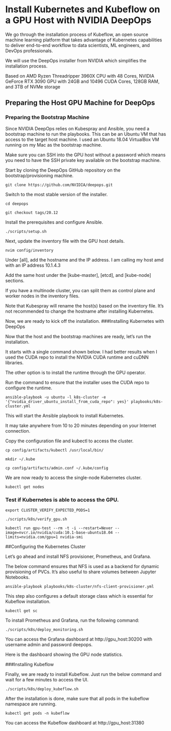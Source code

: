 # Install Kubernetes and Kubeflow on a GPU Host with NVIDIA DeepOps


We go through the installation process of Kubeflow, an open source machine learning platform that takes advantage of Kubernetes capabilities to deliver end-to-end workflow to data scientists, ML engineers, and DevOps professionals. 

We will use the DeepOps installer from NVIDIA which simplifies the installation process.
 
Based on AMD Ryzen Threadripper 3960X CPU with 48 Cores, NVIDIA GeForce RTX 3090 GPU with 24GB and 10496 CUDA Cores, 128GB RAM, and 3TB of NVMe storage
  
## Preparing the Host GPU Machine for DeepOps
  
  
###  Preparing the Bootstrap Machine

Since NVIDIA DeepOps relies on Kubespray and Ansible, you need a bootstrap machine to run the playbooks. This can be an Ubuntu VM that has access to the target host machine. I used an Ubuntu 18.04 VirtualBox VM running on my Mac as the bootstrap machine.

Make sure you can SSH into the GPU host without a password which means you need to have the SSH private key available on the bootstrap machine.

Start by cloning the DeepOps GitHub repository on the bootstrap/provisioning machine.
	
```git clone https://github.com/NVIDIA/deepops.git```

Switch to the most stable version of the installer.

```cd deepops```

```git checkout tags/20.12```
	

Install the prerequisites and configure Ansible.
	
```./scripts/setup.sh```

Next, update the inventory file with the GPU host details.

```nvim config/inventory```
	

Under [all], add the hostname and the IP address. I am calling my host amd with an IP address 10.1.4.3

Add the same host under the [kube-master], [etcd], and [kube-node] sections.

If you have a multinode cluster, you can split them as control plane and worker nodes in the inventory files. 

Note that Kubespray will rename the host(s) based on the inventory file. It’s not recommended to change the hostname after installing Kubernetes.

Now, we are ready to kick off the installation.
###Installing Kubernetes with DeepOps

Now that the host and the bootstrap machines are ready, let’s run the installation.

It starts with a single command shown below. I had better results when I used the CUDA repo to install the NVIDIA CUDA runtime and cuDNN libraries. 

The other option is to install the runtime through the GPU operator.

Run the command to ensure that the installer uses the CUDA repo to configure the runtime.

```ansible-playbook -u ubuntu -l k8s-cluster -e '{"nvidia_driver_ubuntu_install_from_cuda_repo": yes}' playbooks/k8s-cluster.yml```

This will start the Ansible playbook to install Kubernetes. 

It may take anywhere from 10 to 20 minutes depending on your Internet connection.

Copy the configuration file and kubectl to access the cluster.

```cp config/artifacts/kubectl /usr/local/bin/```

```mkdir ~/.kube```

```cp config/artifacts/admin.conf ~/.kube/config```

	

We are now ready to access the single-node Kubernetes cluster.
	
```kubectl get nodes```

### Test if Kubernetes is able to access the GPU.
```export CLUSTER_VERIFY_EXPECTED_PODS=1```

```./scripts/k8s/verify_gpu.sh ```

	
```kubectl run gpu-test --rm -t -i --restart=Never --image=nvcr.io/nvidia/cuda:10.1-base-ubuntu18.04 --limits=nvidia.com/gpu=1 nvidia-smi```

##Configuring the Kubernetes Cluster

Let’s go ahead and install NFS provisioner, Prometheus, and Grafana.

The below command ensures that NFS is used as a backend for dynamic provisioning of PVCs. It’s also useful to share volumes between Jupyter Notebooks.
	
```ansible-playbook playbooks/k8s-cluster/nfs-client-provisioner.yml```

This step also configures a default storage class which is essential for Kubeflow installation.

```kubectl get sc```

To install Prometheus and Grafana, run the following command:
	
```./scripts/k8s/deploy_monitoring.sh```

You can access the Grafana dashboard at http://gpu_host:30200 with username admin and password deepops.

Here is the dashboard showing the GPU node statistics.

###Installing Kubeflow

Finally, we are ready to install Kubeflow. Just run the below command and wait for a few minutes to access the UI.
	
```./scripts/k8s/deploy_kubeflow.sh```

After the installation is done, make sure that all pods in the kubeflow namespace are running.
	
```kubectl get pods -n kubeflow```

You can access the Kubeflow dashboard at http://gpu_host:31380
